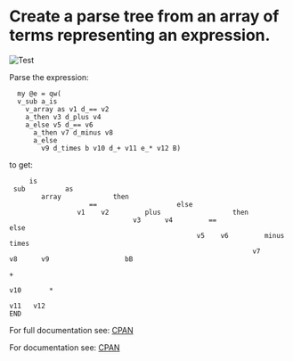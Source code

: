 # Create a parse tree from an array of terms representing an expression.

![Test](https://github.com/philiprbrenan/TreeTerm/workflows/Test/badge.svg)

Parse the expression:

```
  my @e = qw(
  v_sub a_is
    v_array as v1 d_== v2
    a_then v3 d_plus v4
    a_else v5 d_== v6
      a_then v7 d_minus v8
      a_else
        v9 d_times b v10 d_+ v11 e_* v12 B)
```

to get:

```
     is
 sub          as
        array             then
                    ==                    else
                 v1    v2         plus                  then
                               v3      v4         ==                     else
                                               v5    v6         minus            times
                                                             v7       v8      v9                   bB
                                                                                           +
                                                                                       v10       *
                                                                                             v11   v12
END
```

For full documentation see: [CPAN](https://metacpan.org/pod/Tree::Term)


For documentation see: [CPAN](https://metacpan.org/pod/Tree::Term)
